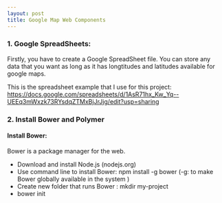 ```yaml
---
layout: post
title: Google Map Web Components
---
```


### 1. Google SpreadSheets:
  Firstly, you have to create a Google SpreadSheet file. You can store any data that you want as long as it has longtitudes and latitudes available for google maps.
  
 This is the spreadsheet example that I use for this project:
 https://docs.google.com/spreadsheets/d/1AsR71hx_Kw_Yq--UEEq3mWxzk73RYsdqZTMxBjJrJjg/edit?usp=sharing

### 2. Install Bower and Polymer

#### Install Bower:
  Bower is a package manager for the web.
  - Download and install Node.js (nodejs.org)
  - Use command line to install Bower:  npm install -g bower (-g: to make Bower globally available in the system )
  - Create new folder that runs Bower : mkdir my-project
  - bower init
